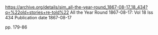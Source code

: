 
https://archive.org/details/sim_all-the-year-round_1867-08-17_18_434?q=%22old+stories+re-told%22
All the Year Round  1867-08-17: Vol 18 Iss 434
Publication date 1867-08-17

pp. 179-86

